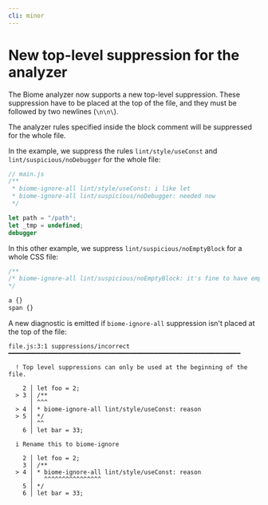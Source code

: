 ```yaml
---
cli: minor
---
```


# New top-level suppression for the analyzer

The Biome analyzer now supports a new top-level suppression. These suppression have to be placed at the top of the file, and they must be followed by two newlines (`\n\n\`). 

The analyzer rules specified inside the block comment will be suppressed for the whole file.

In the example, we suppress the rules `lint/style/useConst` and `lint/suspicious/noDebugger` for the whole file:

```js
// main.js
/**
 * biome-ignore-all lint/style/useConst: i like let
 * biome-ignore-all lint/suspicious/noDebugger: needed now
 */

let path = "/path";
let _tmp = undefined;
debugger
```

In this other example, we suppress `lint/suspicious/noEmptyBlock` for a whole CSS file:

```css
/**
/* biome-ignore-all lint/suspicious/noEmptyBlock: it's fine to have empty blocks 
*/

a {}
span {}
```

A new diagnostic is emitted if `biome-ignore-all` suppression isn't placed at the top of the file:


```block
file.js:3:1 suppressions/incorrect ━━━━━━━━━━━━━━━━━━━━━━━━━━━━━━━━━━━━━━━━━━━━━━━━━━━━━━━━━━━━━━━━━

  ! Top level suppressions can only be used at the beginning of the file.
  
    2 │ let foo = 2;
  > 3 │ /**
      │ ^^^
  > 4 │ * biome-ignore-all lint/style/useConst: reason
  > 5 │ */
      │ ^^
    6 │ let bar = 33;
  
  i Rename this to biome-ignore
  
    2 │ let foo = 2;
    3 │ /**
  > 4 │ * biome-ignore-all lint/style/useConst: reason
      │   ^^^^^^^^^^^^^^^^
    5 │ */
    6 │ let bar = 33;
  

```

